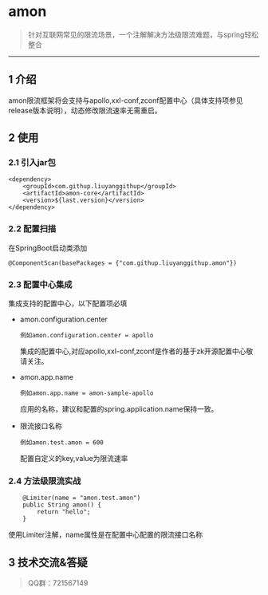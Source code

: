 # amon
> 针对互联网常见的限流场景，一个注解解决方法级限流难题，与spring轻松整合

----

## 1 介绍
amon限流框架将会支持与apollo,xxl-conf,zconf配置中心（具体支持项参见release版本说明），动态修改限流速率无需重启。


## 2 使用
### 2.1 引入jar包
```
<dependency>
    <groupId>com.githup.liuyanggithup</groupId>
    <artifactId>amon-core</artifactId>
    <version>${last.version}</version>
</dependency>
```

### 2.2 配置扫描
在SpringBoot启动类添加

```
@ComponentScan(basePackages = {"com.githup.liuyanggithup.amon"})
```

### 2.3 配置中心集成

集成支持的配置中心，以下配置项必填
- amon.configuration.center

	`例如amon.configuration.center = apollo`

	集成的配置中心,对应apollo,xxl-conf,zconf是作者的基于zk开源配置中心敬请关注。

- amon.app.name

	`例如amon.app.name = amon-sample-apollo`

	应用的名称，建议和配置的spring.application.name保持一致。

- 限流接口名称

    `例如amon.test.amon = 600`
    
    配置自定义的key,value为限流速率

### 2.4 方法级限流实战
```
    @Limiter(name = "amon.test.amon")
    public String amon() {
        return "hello";
    }
```
   使用Limiter注解，name属性是在配置中心配置的限流接口名称
   
## 3 技术交流&答疑
>QQ群：721567149

